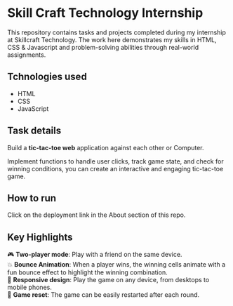 # Skill Craft Technology Internship
This repository contains tasks and projects completed during my internship at Skillcraft Technology. The work here demonstrates my skills in HTML, CSS & Javascript and problem-solving abilities through real-world assignments.
## Tchnologies used
* HTML
* CSS
* JavaScript

## Task details

Build a **tic-tac-toe web**
application against each other
or Computer.

Implement functions to handle
user clicks, track game state,
and check for winning
conditions, you can create an
interactive and engaging
tic-tac-toe game.

## How to run
Click on the deployment link in the About section of this repo.

## Key Highlights

🎮 **Two-player mode**: Play with a friend on the same device.<br>
💥 **Bounce Animation**: When a player wins, the winning cells animate with a fun bounce effect to highlight the winning combination.<br>
📱 **Responsive design**: Play the game on any device, from desktops to mobile phones.<br>
🔄 **Game reset**: The game can be easily restarted after each round.
